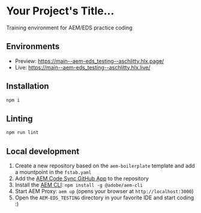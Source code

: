 # Your Project's Title...
Training environment for AEM/EDS practice coding

## Environments
- Preview: https://main--aem-eds_testing--aschlitty.hlx.page/
- Live: https://main--aem-eds_testing--aschlitty.hlx.live/

## Installation

```sh
npm i
```

## Linting

```sh
npm run lint
```

## Local development

1. Create a new repository based on the `aem-boilerplate` template and add a mountpoint in the `fstab.yaml`
1. Add the [AEM Code Sync GitHub App](https://github.com/apps/aem-code-sync) to the repository
1. Install the [AEM CLI](https://github.com/adobe/helix-cli): `npm install -g @adobe/aem-cli`
1. Start AEM Proxy: `aem up` (opens your browser at `http://localhost:3000`)
1. Open the `AEM-EDS_TESTING` directory in your favorite IDE and start coding :)
